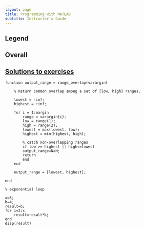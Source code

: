 ```yaml
---
layout: page
title: Programming with MATLAB
subtitle: Instructor's Guide
---
```


## Legend

## Overall

## [Solutions to exercises](06-defensive.html)
~~~{.matlab}
function output_range = range_overlap(varargin)

	% Return common overlap among a set of [low, high] ranges.

	lowest = -inf;
	highest = +inf;

	for i = 1:nargin
	    range = varargin{i};
	    low = range(1);
	    high = range(2);
	    lowest = max(lowest, low);
	    highest = min(highest, high);
	    
	    % catch non-overlapping ranges
	    if low >= highest || high<=lowest
		output_range=NaN;
		return
	    end
	end

	output_range = [lowest, highest];

end
~~~

~~~{.matlab}
% exponential loop

x=5;
b=4;
result=b;
for i=2:x
    result=result*b;
end
disp(result)
~~~

